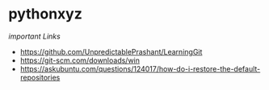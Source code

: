 # pythonxyz


*important Links*
* https://github.com/UnpredictablePrashant/LearningGit
* https://git-scm.com/downloads/win
* https://askubuntu.com/questions/124017/how-do-i-restore-the-default-repositories
